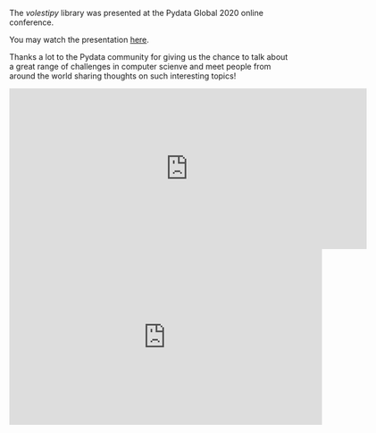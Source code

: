 <!-- ---
title: Thanks FEMS
author: Haris Z
layout: post
--- -->

The *volestipy* library was presented at the Pydata Global 2020 online conference. 

You may watch the presentation [here](https://www.youtube.com/watch?v=zg8KFZ_LbHM).

Thanks a lot to the Pydata community for giving us the chance to talk about a great range of challenges in computer scienve and meet people from around the world sharing thoughts on such interesting topics! 



<iframe src="https://www.youtube.com/embed/zg8KFZ_LbHM" width="640" height="288" frameborder="0" webkitallowfullscreen="" mozallowfullscreen="" allowfullscreen=""></iframe>


<iframe width="560" height="315" src="https://www.youtube.com/embed/zg8KFZ_LbHM" frameborder="0" allow="accelerometer; autoplay; clipboard-write; encrypted-media; gyroscope; picture-in-picture" allowfullscreen></iframe>